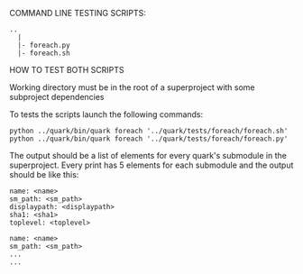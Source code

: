 COMMAND LINE TESTING SCRIPTS:
```
..
  |
  |- foreach.py
  |- foreach.sh
```

HOW TO TEST BOTH SCRIPTS

Working directory must be in the root of a superproject with some subproject dependencies

To tests the scripts launch the following commands:

`python ../quark/bin/quark foreach '../quark/tests/foreach/foreach.sh'`
`python ../quark/bin/quark foreach '../quark/tests/foreach/foreach.py'`

The output should be a list of elements for every quark's submodule in the superproject.
Every print has 5 elements for each submodule and the output should be like this:
```
name: <name>
sm_path: <sm_path>
displaypath: <displaypath>
sha1: <sha1>
toplevel: <toplevel>

name: <name>
sm_path: <sm_path>
...
...
```
